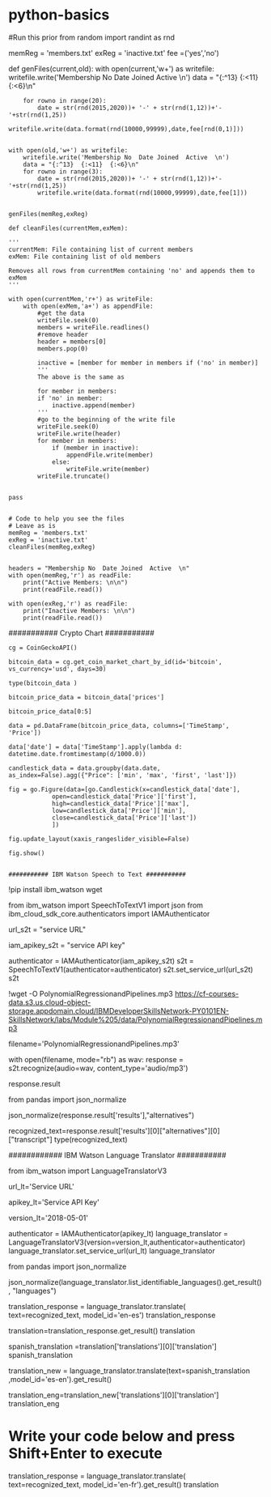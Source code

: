 # python-basics

#Run this prior 
from random import randint as rnd

memReg = 'members.txt'
exReg = 'inactive.txt'
fee =('yes','no')

def genFiles(current,old):
    with open(current,'w+') as writefile: 
        writefile.write('Membership No  Date Joined  Active  \n')
        data = "{:^13}  {:<11}  {:<6}\n"

        for rowno in range(20):
            date = str(rnd(2015,2020))+ '-' + str(rnd(1,12))+'-'+str(rnd(1,25))
            writefile.write(data.format(rnd(10000,99999),date,fee[rnd(0,1)]))


    with open(old,'w+') as writefile: 
        writefile.write('Membership No  Date Joined  Active  \n')
        data = "{:^13}  {:<11}  {:<6}\n"
        for rowno in range(3):
            date = str(rnd(2015,2020))+ '-' + str(rnd(1,12))+'-'+str(rnd(1,25))
            writefile.write(data.format(rnd(10000,99999),date,fee[1]))


    genFiles(memReg,exReg)

    def cleanFiles(currentMem,exMem):

    '''
    currentMem: File containing list of current members
    exMem: File containing list of old members
    
    Removes all rows from currentMem containing 'no' and appends them to exMem
    '''
    
    with open(currentMem,'r+') as writeFile: 
        with open(exMem,'a+') as appendFile:
            #get the data
            writeFile.seek(0)
            members = writeFile.readlines()
            #remove header
            header = members[0]
            members.pop(0)
                
            inactive = [member for member in members if ('no' in member)]
            '''
            The above is the same as 

            for member in members:
            if 'no' in member:
                inactive.append(member)
            '''
            #go to the beginning of the write file
            writeFile.seek(0) 
            writeFile.write(header)
            for member in members:
                if (member in inactive):
                    appendFile.write(member)
                else:
                    writeFile.write(member)      
            writeFile.truncate()
                
    
    pass 


    # Code to help you see the files
    # Leave as is
    memReg = 'members.txt'
    exReg = 'inactive.txt'
    cleanFiles(memReg,exReg)


    headers = "Membership No  Date Joined  Active  \n"
    with open(memReg,'r') as readFile:
        print("Active Members: \n\n")
        print(readFile.read())
    
    with open(exReg,'r') as readFile:
        print("Inactive Members: \n\n")
        print(readFile.read())
    
    
########### Crypto Chart ###########

    cg = CoinGeckoAPI()

    bitcoin_data = cg.get_coin_market_chart_by_id(id='bitcoin', vs_currency='usd', days=30)
    
    type(bitcoin_data )
    
    bitcoin_price_data = bitcoin_data['prices']

    bitcoin_price_data[0:5]
    
    data = pd.DataFrame(bitcoin_price_data, columns=['TimeStamp', 'Price'])
    
    data['date'] = data['TimeStamp'].apply(lambda d: datetime.date.fromtimestamp(d/1000.0))

    candlestick_data = data.groupby(data.date, as_index=False).agg({"Price": ['min', 'max', 'first', 'last']})
    
    fig = go.Figure(data=[go.Candlestick(x=candlestick_data['date'],
                open=candlestick_data['Price']['first'], 
                high=candlestick_data['Price']['max'],
                low=candlestick_data['Price']['min'], 
                close=candlestick_data['Price']['last'])
                ])

    fig.update_layout(xaxis_rangeslider_visible=False)

    fig.show()
    
    
    ########### IBM Watson Speech to Text ###########

!pip install ibm_watson wget

from ibm_watson import SpeechToTextV1 
import json
from ibm_cloud_sdk_core.authenticators import IAMAuthenticator

url_s2t = "service URL"

iam_apikey_s2t = "service API key"

authenticator = IAMAuthenticator(iam_apikey_s2t)
s2t = SpeechToTextV1(authenticator=authenticator)
s2t.set_service_url(url_s2t)
s2t

!wget -O PolynomialRegressionandPipelines.mp3  https://cf-courses-data.s3.us.cloud-object-storage.appdomain.cloud/IBMDeveloperSkillsNetwork-PY0101EN-SkillsNetwork/labs/Module%205/data/PolynomialRegressionandPipelines.mp3


filename='PolynomialRegressionandPipelines.mp3'

with open(filename, mode="rb")  as wav:
    response = s2t.recognize(audio=wav, content_type='audio/mp3')
    
response.result

from pandas import json_normalize

json_normalize(response.result['results'],"alternatives")

recognized_text=response.result['results'][0]["alternatives"][0]["transcript"]
type(recognized_text)

############ IBM Watson Language Translator ###########

from ibm_watson import LanguageTranslatorV3

url_lt='Service URL'

apikey_lt='Service API Key'

version_lt='2018-05-01'

authenticator = IAMAuthenticator(apikey_lt)
language_translator = LanguageTranslatorV3(version=version_lt,authenticator=authenticator)
language_translator.set_service_url(url_lt)
language_translator

from pandas import json_normalize

json_normalize(language_translator.list_identifiable_languages().get_result(), "languages")

translation_response = language_translator.translate(\
    text=recognized_text, model_id='en-es')
translation_response

translation=translation_response.get_result()
translation

spanish_translation =translation['translations'][0]['translation']
spanish_translation 

translation_new = language_translator.translate(text=spanish_translation ,model_id='es-en').get_result()

translation_eng=translation_new['translations'][0]['translation']
translation_eng

# Write your code below and press Shift+Enter to execute
translation_response = language_translator.translate(\
    text=recognized_text, model_id='en-fr').get_result()
translation


